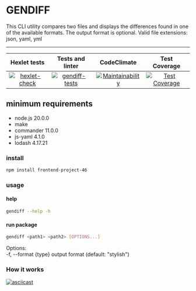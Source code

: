 # GENDIFF

This CLI utility compares two files and displays the differences found in one of the available formats. The output format is optional. Valid file extensions: json, yaml, yml
___

Hexlet tests | Tests and linter | CodeClimate | Test Coverage
:-----: | :----: | :----:  | :----:
[![hexlet-check](https://github.com/aleksei-shvets/frontend-project-46/actions/workflows/hexlet-check.yml/badge.svg)](https://github.com/aleksei-shvets/frontend-project-46/actions/workflows/hexlet-check.yml)   | [![gendiff-tests](https://github.com/aleksei-shvets/frontend-project-46/actions/workflows/gendiff-tests.yml/badge.svg)](https://github.com/aleksei-shvets/frontend-project-46/actions/workflows/gendiff-tests.yml) | [![Maintainability](https://api.codeclimate.com/v1/badges/bf3ea277f56b6f375f6a/maintainability)](https://codeclimate.com/github/aleksei-shvets/frontend-project-46/maintainability)  | [![Test Coverage](https://api.codeclimate.com/v1/badges/bf3ea277f56b6f375f6a/test_coverage)](https://codeclimate.com/github/aleksei-shvets/frontend-project-46/test_coverage)

## minimum requirements

- node.js 20.0.0
- make
- commander 11.0.0
- js-yaml 4.1.0
- lodash 4.17.21

### install

```bash
npm install frontend-project-46
```

### usage

#### help

```bash
gendiff --help -h
```

#### run package

```bash
gendiff <path1> <path2> [OPTIONS...]
```

Options:  
  -f, --format {type}  output format (default: "stylish")  

### How it works

[![asciicast](https://asciinema.org/a/Vmnttki48TJr8uMVcYy2AszUt.svg)](https://asciinema.org/a/Vmnttki48TJr8uMVcYy2AszUt)
